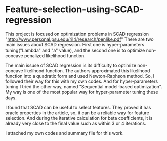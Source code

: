 # Feature-selection-using-SCAD-regression

This project is focused on optimization problems in SCAD regression "http://www.personal.psu.edu/ril4/research/penlike.pdf"
There are two main issues about SCAD regression. First one is hyper-parameters tuning("Lambda" and "a" value), 
and the second one is to optimize non-concave penalized likelihood function.

The main issuse of SCAD regression is its difficulty to optimize non-concave likelihood function. 
The authors approximated this likelihood function into a quadratic form and used Newton-Raphson method.
So, I followed their way for this with my own codes. And for hyper-parameters tuning I tried the other way, named "Sequential model-based optimization".
My way is one of the most popular way for hyper-parameter tuning these days.

I found that SCAD can be useful to select features. They proved it has oracle properties in the article, so, it can be a reliable way for feature selection.
And during the iterative calculation for beta coefficients, it is already very close to the final value such as within 3 or 4 iterations.


I attached my own codes and summary file for this work.
